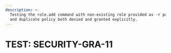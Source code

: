 ```yaml
---
description: >-
  Testing the role.add command with non-existing role provided as -r parameter
  and duplicate policy both denied and granted explicitly.
---
```


# TEST: SECURITY-GRA-11

